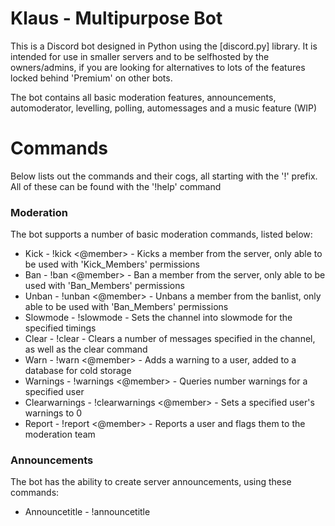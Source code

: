 # Klaus - Multipurpose Bot
This is a Discord bot designed in Python using the [discord.py] library. It is intended for use in smaller servers and to be selfhosted by the owners/admins, if you are looking for alternatives to lots of the features locked behind 'Premium' on other bots.

The bot contains all basic moderation features, announcements, automoderator, levelling, polling, automessages and a music feature (WIP)

# Commands
Below lists out the commands and their cogs, all starting with the '!' prefix. All of these can be found with the '!help' command

### Moderation
The bot supports a number of basic moderation commands, listed below:

* Kick - !kick <@member> <reason> - Kicks a member from the server, only able to be used with 'Kick_Members' permissions
* Ban - !ban <@member> <reason> - Ban a member from the server, only able to be used with 'Ban_Members' permissions
* Unban - !unban <@member> - Unbans a member from the banlist, only able to be used with 'Ban_Members' permissions
* Slowmode - !slowmode <amount> - Sets the channel into slowmode for the specified timings
* Clear - !clear <amount> - Clears a number of messages specified in the channel, as well as the clear command
* Warn - !warn <@member> - Adds a warning to a user, added to a database for cold storage
* Warnings - !warnings <@member> - Queries number warnings for a specified user
* Clearwarnings - !clearwarnings <@member> - Sets a specified user's warnings to 0
* Report - !report <@member> <reason> - Reports a user and flags them to the moderation team

### Announcements
The bot has the ability to create server announcements, using these commands:

* Announcetitle - !announcetitle <title> - Sets the title of the announcement to be broadcasted
* Announcemessage - !announcemessage <message> - Sets the message of the announcement to be broadcasted
* Previewannounce - !previewannounce - Sends the announcement in the channel you are in, to check it is formatted properly
* Announce - !announce - Announces the message as an embed in the announcements channel of the server
* Serverannounce - !serverannounce - Announces the message in every channel across the server as an embed

### Automod
The bot can filter words sent in the chat as specified by the moderators:

* Banword - !banword <word> - Adds a word to the banlist which filters it in the chat
* Unbanword - !unbanword <word> - Removes a word from the banlist which unfilters it in chat
* Bannedwords - !bannedwords - Outputs a list of all banned words on the server

### Levelling
For every message sent, a random quantity of XP is assigned to create a level based system:

* Leaderboard - !leaderboard - Displays the top 3 people in the server based on most message experience
* Level - !level - Displays stats about your level, including experience and number of messages

### Poll
The bot can generate reaction based polls in the server with these commands:

* Rating - !rating <topic> - Creates a rating poll for users to answer on a scale of 1-10
* True or False - !truefalse <topic> - Creates a true or false poll which users answer either way
* Poll - !poll <title;option1;option2 etc> - Creates a poll with a max of 25 possible answers as specified
* Endpoll - !endpoll <identifier> - Ends the poll with the ID and outputs the most picked answers

### Music
WORK IN PROGRESS:

* Join - !join - Bot joins the voice channel as long as a user is connected there
* Leave - !leave - Bot leaves a voice channel
* Play - !play <search_terms> - Bot searches YouTube and plays a song

# Installation
### Prerequisites
1) Look in **requirements.txt** for the required packages and links to them on GitHub. Install these via command line.
2) Have a bot made in the Discord developer portal, with an OAUTH link to your server with admin permissions. Guides for this can be found online.
3) Developer mode enabled on Discord to gather ID's of channels

### Using the bot
1) Next, download the latest release source code and edit the values in **config.json** for your particular guild.
2) Run **discordbot.py** to start the bot and it should connect to the server, no other Python config needed.
3) Enjoy the use of the bot and feel free to raise any issues in GitHub.

# Credits

Special thanks to Aethese, Spaxly, Wurgo and Neil Shah for their contributions!
